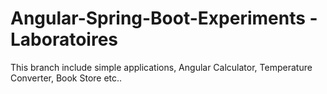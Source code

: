 # Angular-Spring-Boot-Experiments - Laboratoires

This branch include simple applications, Angular Calculator, Temperature Converter, Book Store etc..
